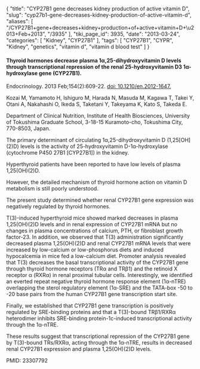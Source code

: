{
    "title": "CYP27B1 gene decreases kidney production of active vitamin D",
    "slug": "cyp27b1-gene-decreases-kidney-production-of-active-vitamin-d",
    "aliases": [
        "/CYP27B1+gene+decreases+kidney+production+of+active+vitamin+D+\u2013+Feb+2013",
        "/3935"
    ],
    "tiki_page_id": 3935,
    "date": "2013-03-24",
    "categories": [
        "Kidney",
        "CYP27B1"
    ],
    "tags": [
        "CYP27B1",
        "CYPR",
        "Kidney",
        "genetics",
        "vitamin d",
        "vitamin d blood test"
    ]
}


#### Thyroid hormones decrease plasma 1α,25-dihydroxyvitamin D levels through transcriptional repression of the renal 25-hydroxyvitamin D3 1α-hydroxylase gene (CYP27B1).

Endocrinology. 2013 Feb;154(2):609-22. [doi: 10.1210/en.2012-1647.](https://doi.org/10.1210/en.2012-1647.) 

Kozai M, Yamamoto H, Ishiguro M, Harada N, Masuda M, Kagawa T, Takei Y, Otani A, Nakahashi O, Ikeda S, Taketani Y, Takeyama K, Kato S, Takeda E.

Department of Clinical Nutrition, Institute of Health Biosciences, University of Tokushima Graduate School, 3-18-15 Kuramoto-cho, Tokushima City, 770-8503, Japan.

The primary determinant of circulating 1α,25-dihydroxyvitamin D (1,25<span>[OH]</span>(2)D) levels is the activity of 25-hydroxyvitamin D-1α-hydroxylase (cytochrome P450 27B1 <span>[CYP27B1]</span>) in the kidney. 

Hyperthyroid patients have been reported to have low levels of plasma 1,25(OH)(2)D. 

However, the detailed mechanism of thyroid hormone action on vitamin D metabolism is still poorly understood. 

The present study determined whether renal CYP27B1 gene expression was negatively regulated by thyroid hormones. 

T(3)-induced hyperthyroid mice showed marked decreases in plasma 1,25(OH)(2)D levels and in renal expression of CYP27B1 mRNA but no changes in plasma concentrations of calcium, PTH, or fibroblast growth factor-23. In addition, we observed that T(3) administration significantly decreased plasma 1,25(OH)(2)D and renal CYP27B1 mRNA levels that were increased by low-calcium or low-phosphorus diets and induced hypocalcemia in mice fed a low-calcium diet. Promoter analysis revealed that T(3) decreases the basal transcriptional activity of the CYP27B1 gene through thyroid hormone receptors (TRα and TRβ1) and the retinoid X receptor α (RXRα) in renal proximal tubular cells. Interestingly, we identified an everted repeat negative thyroid hormone response element (1α-nTRE) overlapping the sterol regulatory element (1α-SRE) and the TATA-box -50 to -20 base pairs from the human CYP27B1 gene transcription start site. 

Finally, we established that CYP27B1 gene transcription is positively regulated by SRE-binding proteins and that a T(3)-bound TRβ1/RXRα heterodimer inhibits SRE-binding protein-1c-induced transcriptional activity through the 1α-nTRE. 

These results suggest that transcriptional repression of the CYP27B1 gene by T(3)-bound TRs/RXRα, acting through the 1α-nTRE, results in decreased renal CYP27B1 expression and plasma 1,25(OH)(2)D levels.

PMID:    23307792